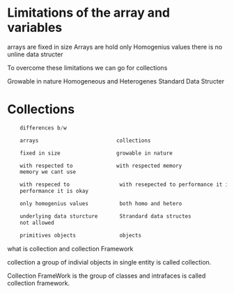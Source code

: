 # Limitations of the array and variables
  arrays are fixed in size
  Arrays are hold only Homogenius values
  there is no unline data structer

  To overcome these limitations we can go for collections

  Growable in nature
  Homogeneous and Heterogenes
  Standard Data Structer

# Collections
```java
    differences b/w

    arrays                         collections

    fixed in size                  growable in nature

    with respected to              with respected memory
    memory we cant use

    with respeced to                with resepected to performance it is not good
    performance it is okay

    only homogenius values          both homo and hetero 

    underlying data sturcture       Strandard data structes
    not allowed

    primitives objects              objects

```


what is collection and collection Framework

collection a group of indivial objects in single entity is called collection.

Collection FrameWork is the group of classes and intrafaces is called collection framework.



